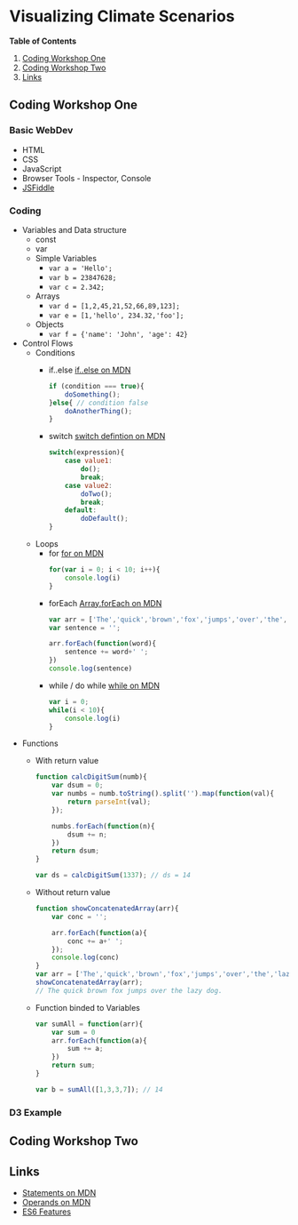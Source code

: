 # Visualizing Climate Scenarios

**Table of Contents**
1. [Coding Workshop One](#coding-workshop-one)
2. [Coding Workshop Two](#coding-workshop-two)
3. [Links](#links)

## Coding Workshop One

### Basic WebDev
* HTML
* CSS
* JavaScript
* Browser Tools - Inspector, Console 
* [JSFiddle](https://jsfiddle.net/)

### Coding
* Variables and Data structure
    - const 
    - var
    - Simple Variables
        + `var a = 'Hello';`
        + `var b = 23847628;`
        + `var c = 2.342;`
    - Arrays
        + `var d = [1,2,45,21,52,66,89,123];`
        + `var e = [1,'hello', 234.32,'foo'];`
    - Objects
        + `var f = {'name': 'John', 'age': 42} `
* Control Flows
    - Conditions
        + if..else [if..else on MDN](https://developer.mozilla.org/en-US/docs/Web/JavaScript/Reference/Statements/if...else)
            ```javascript
            if (condition === true){
                doSomething();
            }else{ // condition false
                doAnotherThing();
            }
            ```
       
        + switch [switch defintion on MDN](https://developer.mozilla.org/en-US/docs/Web/JavaScript/Reference/Statements/switch)
            ```javascript
            switch(expression){
                case value1:
                    do();
                    break;
                case value2:
                    doTwo();
                    break;
                default:
                    doDefault();
            }
            ```
    - Loops
        + for [for on MDN](https://developer.mozilla.org/en-US/docs/Web/JavaScript/Reference/Statements/for)
            ```javascript
            for(var i = 0; i < 10; i++){
                console.log(i)
            }
            ```
        + forEach [Array.forEach on MDN](https://developer.mozilla.org/en-US/docs/Web/JavaScript/Reference/Global_Objects/Array/forEach)
            ```javascript
            var arr = ['The','quick','brown','fox','jumps','over','the','lazy','dog.'];
            var sentence = '';

            arr.forEach(function(word){
                sentence += word+' ';
            })
            console.log(sentence)
            ```
        + while / do while [while on MDN](https://developer.mozilla.org/en-US/docs/Web/JavaScript/Reference/Statements/while)
            ```javascript
            var i = 0;
            while(i < 10){
                console.log(i)
            }
            ```
* Functions
    - With return value
        ```javascript
        function calcDigitSum(numb){
            var dsum = 0;
            var numbs = numb.toString().split('').map(function(val){
                return parseInt(val);
            });

            numbs.forEach(function(n){ 
                dsum += n;
            })
            return dsum;
        }

        var ds = calcDigitSum(1337); // ds = 14
        ```

    - Without return value
        ```javascript
        function showConcatenatedArray(arr){
            var conc = '';

            arr.forEach(function(a){
                conc += a+' ';
            });
            console.log(conc)
        }
        var arr = ['The','quick','brown','fox','jumps','over','the','lazy','dog.'];
        showConcatenatedArray(arr); 
        // The quick brown fox jumps over the lazy dog.
        ```

    - Function binded to Variables
        ```javascript
        var sumAll = function(arr){
            var sum = 0
            arr.forEach(function(a){
                sum += a;
            })
            return sum;
        }

        var b = sumAll([1,3,3,7]); // 14
        ```

### D3 Example

## Coding Workshop Two

## Links

* [Statements on MDN](https://developer.mozilla.org/en-US/docs/Web/JavaScript/Reference/Statements)
* [Operands on MDN](https://developer.mozilla.org/en-US/docs/Web/JavaScript/Reference/Operators)
* [ES6 Features](http://es6-features.org/#Constants)